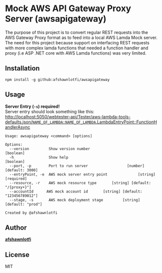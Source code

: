 # Mock AWS API Gateway Proxy Server (awsapigateway)

The purpose of this project is to convert regular REST requests into the AWS Gateway Proxy format as to feed into a local AWS Lamda Mock server. The need for this project because support on interfacing REST requests with more complex lamda functions that needed a function handler and proxy (i.e ASP .NET core with AWS Lamda functions) was very limited.

## Installation

`npm install -g github:afshawnlotfi/awsapigateway`

## Usage

<b>Server Entry (`-s`) required!</b><br>
Server entry should look something like this: <br>
[http://localhost:5050/webtester-api/Tester/aws-lambda-tools-defaults.json/`NAME_OF_LAMBDA`::`NAME_OF_LAMBDA`.LambdaEntryPoint::FunctionHandlerAsync]()

```
Usage: awsapigateway <command> [options]

Options:
  --version         Show version number                                [boolean]
  -h                Show help                                          [boolean]
  --port, -p        Port to run server                  [number] [default: 3000]
  --entryPoint, -e  AWS mock server entry point              [string] [required]
  --resource, -r    AWS mock resource type       [string] [default: "/{proxy+}"]
  --accountId      AWS mock account id       [string] [default: "123456789012"]
  --stage, -s       AWS mock deployment stage         [string] [default: "prod"]

Created by @afshawnlotfi
```

## Author

[<b>afshawnlotfi</b>](https://github.com/afshawnlotfi)

## License

MIT

